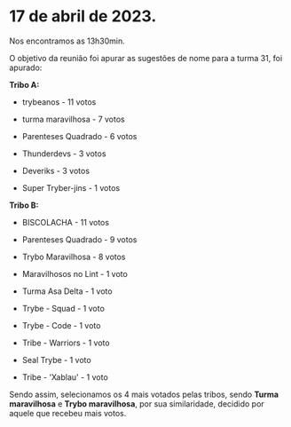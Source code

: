 # 17 de abril de 2023. 

Nos encontramos as 13h30min.

O objetivo da reunião foi apurar as sugestões de nome para a turma 31, foi apurado:

**Tribo A:**

* trybeanos - 11 votos
 
* turma maravilhosa - 7 votos

* Parenteses Quadrado - 6 votos

* Thunderdevs - 3 votos

* Deveriks - 3 votos

* Super Tryber-jins - 1 votos

**Tribo B:**

* BISCOLACHA - 11 votos

* Parenteses Quadrado - 9 votos

* Trybo Maravilhosa - 8 votos

* Maravilhosos no Lint - 1 voto

* Turma Asa Delta - 1 voto

* Trybe - Squad - 1 voto

* Trybe - Code - 1 voto

* Tribe - Warriors - 1 voto

* Seal Trybe - 1 voto

* Tribe - 'Xablau' - 1 voto

Sendo assim, selecionamos os 4 mais votados pelas tribos, sendo **Turma maravilhosa** e **Trybo maravilhosa**, por sua similaridade, decidido por aquele que recebeu mais votos.
